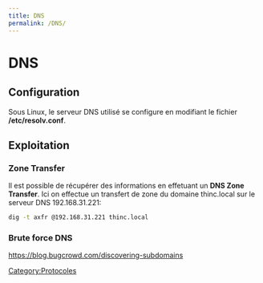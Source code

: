 ```yaml
---
title: DNS
permalink: /DNS/
---
```


# DNS

Configuration
-------------

Sous Linux, le serveur DNS utilisé se configure en modifiant le fichier **/etc/resolv.conf**.

Exploitation
------------

### Zone Transfer

Il est possible de récupérer des informations en effetuant un **DNS Zone Transfer**. Ici on effectue un transfert de zone du domaine thinc.local sur le serveur DNS 192.168.31.221:

``` bash
dig -t axfr @192.168.31.221 thinc.local
```

### Brute force DNS

<https://blog.bugcrowd.com/discovering-subdomains>

[Category:Protocoles](/Category:Protocoles "wikilink")
